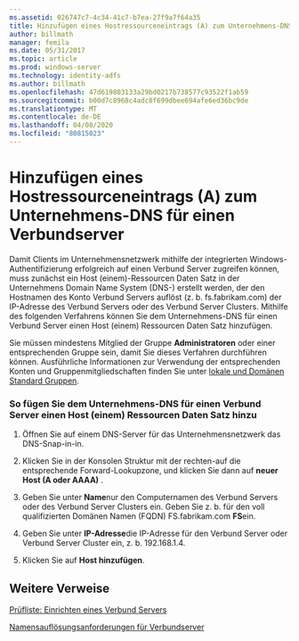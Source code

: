 ```yaml
---
ms.assetid: 026747c7-4c34-41c7-b7ea-27f9a7f64a35
title: Hinzufügen eines Hostressourceneintrags (A) zum Unternehmens-DNS für einen Verbundserver
author: billmath
manager: femila
ms.date: 05/31/2017
ms.topic: article
ms.prod: windows-server
ms.technology: identity-adfs
ms.author: billmath
ms.openlocfilehash: 47d619803133a29bd0217b738577c93522f1ab59
ms.sourcegitcommit: b00d7c8968c4adc8f699dbee694afe6ed36bc9de
ms.translationtype: MT
ms.contentlocale: de-DE
ms.lasthandoff: 04/08/2020
ms.locfileid: "80815023"
---
```

# <a name="add-a-host-a-resource-record-to-corporate-dns-for-a-federation-server"></a>Hinzufügen eines Hostressourceneintrags (A) zum Unternehmens-DNS für einen Verbundserver



Damit Clients im Unternehmensnetzwerk mithilfe der integrierten Windows-Authentifizierung erfolgreich auf einen Verbund Server zugreifen können, muss zunächst ein Host \(einem\)-Ressourcen Daten Satz in der Unternehmens Domain Name System \(DNS-\) erstellt werden, der den Hostnamen des Konto Verbund Servers auflöst \(z. b. fs.fabrikam.com\) der IP-Adresse des Verbund Servers oder des Verbund Server Clusters. Mithilfe des folgenden Verfahrens können Sie dem Unternehmens-DNS für einen Verbund Server einen Host \(einem\) Ressourcen Daten Satz hinzufügen.  
  
Sie müssen mindestens Mitglied der Gruppe **Administratoren** oder einer entsprechenden Gruppe sein, damit Sie dieses Verfahren durchführen können.  Ausführliche Informationen zur Verwendung der entsprechenden Konten und Gruppenmitgliedschaften finden Sie unter [lokale und Domänen Standard Gruppen](https://go.microsoft.com/fwlink/?LinkId=83477).   
  
### <a name="to-add-a-host-a-resource-record-to-corporate-dns-for-a-federation-server"></a>So fügen Sie dem Unternehmens-DNS für einen Verbund Server einen Host \(einem\) Ressourcen Daten Satz hinzu  
  
1.  Öffnen Sie auf einem DNS-Server für das Unternehmensnetzwerk das DNS-Snap-in\-in.  
  
2.  Klicken Sie in der Konsolen Struktur mit der rechten\-auf die entsprechende Forward-Lookupzone, und klicken Sie dann auf **neuer Host \(A oder AAAA\)** .  
  
3.  Geben Sie unter **Name**nur den Computernamen des Verbund Servers oder des Verbund Server Clusters ein. Geben Sie z. b. für den voll qualifizierten Domänen Namen \(FQDN\) FS.fabrikam.com **FS**ein.  
  
4.  Geben Sie unter **IP-Adresse**die IP-Adresse für den Verbund Server oder Verbund Server Cluster ein, z. b. 192.168.1.4.  
  
5.  Klicken Sie auf **Host hinzufügen**.  
  
## <a name="additional-references"></a>Weitere Verweise  
[Prüfliste: Einrichten eines Verbund Servers](Checklist--Setting-Up-a-Federation-Server.md)  
  
[Namensauflösungsanforderungen für Verbundserver](https://technet.microsoft.com/library/dd807055.aspx)  
  

